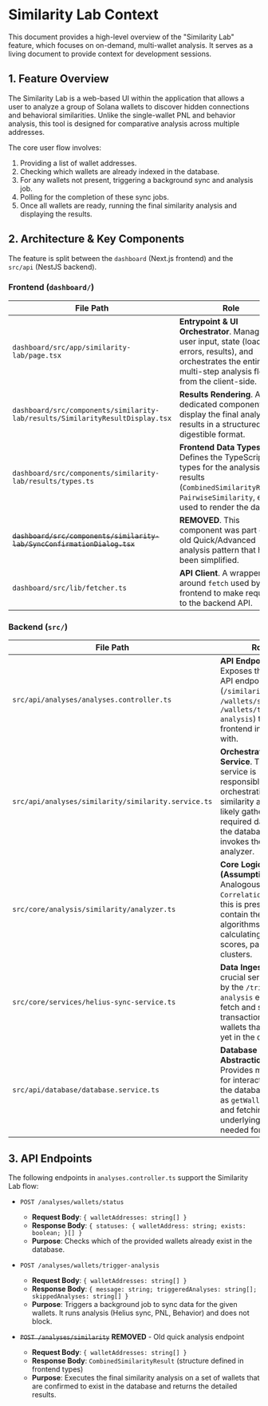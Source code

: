# Similarity Lab Context

This document provides a high-level overview of the "Similarity Lab" feature, which focuses on on-demand, multi-wallet analysis. It serves as a living document to provide context for development sessions.

## 1. Feature Overview

The Similarity Lab is a web-based UI within the application that allows a user to analyze a group of Solana wallets to discover hidden connections and behavioral similarities. Unlike the single-wallet PNL and behavior analysis, this tool is designed for comparative analysis across multiple addresses.

The core user flow involves:
1.  Providing a list of wallet addresses.
2.  Checking which wallets are already indexed in the database.
3.  For any wallets not present, triggering a background sync and analysis job.
4.  Polling for the completion of these sync jobs.
5.  Once all wallets are ready, running the final similarity analysis and displaying the results.

## 2. Architecture & Key Components

The feature is split between the `dashboard` (Next.js frontend) and the `src/api` (NestJS backend).

### Frontend (`dashboard/`)

| File Path                                                               | Role                                                                                                                                                               |
| ----------------------------------------------------------------------- | ------------------------------------------------------------------------------------------------------------------------------------------------------------------ |
| `dashboard/src/app/similarity-lab/page.tsx`                               | **Entrypoint & UI Orchestrator**. Manages user input, state (loading, errors, results), and orchestrates the entire multi-step analysis flow from the client-side.     |
| `dashboard/src/components/similarity-lab/results/SimilarityResultDisplay.tsx` | **Results Rendering**. A dedicated component to display the final analysis results in a structured and digestible format.                                        |
| `dashboard/src/components/similarity-lab/results/types.ts`                  | **Frontend Data Types**. Defines the TypeScript types for the analysis results (`CombinedSimilarityResult`, `PairwiseSimilarity`, etc.) used to render the data.     |
| ~~`dashboard/src/components/similarity-lab/SyncConfirmationDialog.tsx`~~        | **REMOVED**. This component was part of the old Quick/Advanced analysis pattern that has been simplified.      |
| `dashboard/src/lib/fetcher.ts`                                            | **API Client**. A wrapper around `fetch` used by the frontend to make requests to the backend API.                                                                 |

### Backend (`src/`)

| File Path                                 | Role                                                                                                                                                                                  |
| ----------------------------------------- | ------------------------------------------------------------------------------------------------------------------------------------------------------------------------------------- |
| `src/api/analyses/analyses.controller.ts` | **API Endpoint Layer**. Exposes the REST API endpoints (`/similarity`, `/wallets/status`, `/wallets/trigger-analysis`) that the frontend interacts with.                                 |
| `src/api/analyses/similarity/similarity.service.ts` | **Orchestration Service**. This service is responsible for orchestrating the similarity analysis. It likely gathers the required data from the database and invokes the core analyzer. |
| `src/core/analysis/similarity/analyzer.ts` | **Core Logic (Assumption)**. Analogous to `CorrelationAnalyzer`, this is presumed to contain the core algorithms for calculating similarity scores, pairs, and clusters.                   |
| `src/core/services/helius-sync-service.ts` | **Data Ingestion**. A crucial service called by the `/trigger-analysis` endpoint to fetch and store transaction data for wallets that are not yet in the database.                    |
| `src/api/database/database.service.ts`    | **Database Abstraction**. Provides methods for interacting with the database, such as `getWalletsStatus` and fetching the underlying data needed for analysis.                               |

## 3. API Endpoints

The following endpoints in `analyses.controller.ts` support the Similarity Lab flow:

-   `POST /analyses/wallets/status`
    -   **Request Body**: `{ walletAddresses: string[] }`
    -   **Response Body**: `{ statuses: { walletAddress: string; exists: boolean; }[] }`
    -   **Purpose**: Checks which of the provided wallets already exist in the database.

-   `POST /analyses/wallets/trigger-analysis`
    -   **Request Body**: `{ walletAddresses: string[] }`
    -   **Response Body**: `{ message: string; triggeredAnalyses: string[]; skippedAnalyses: string[] }`
    -   **Purpose**: Triggers a background job to sync data for the given wallets. It runs analysis (Helius sync, PNL, Behavior) and does not block.

-   ~~`POST /analyses/similarity`~~ **REMOVED** - Old quick analysis endpoint
    -   **Request Body**: `{ walletAddresses: string[] }`
    -   **Response Body**: `CombinedSimilarityResult` (structure defined in frontend types)
    -   **Purpose**: Executes the final similarity analysis on a set of wallets that are confirmed to exist in the database and returns the detailed results. 